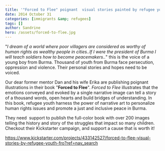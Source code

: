 ```yaml
---
title: '"Forced to Flee" poignant  visual stories painted by refugee youth from Burma.'
date: 2014 October 31
categories: [immigrants &amp; refugees]
tags: []
author: Sandrine
hero: /assets/forced-to-flee.jpg
---
```

"_I dream of a world where poor villagers are considered as worthy of human rights as wealthy people in cities..If I were the president of Burma I will teach soldiers how to become peacemakers.._" this is the voice of a young boy from Burma. Thousand of youth from Burma face persecution, oppression and violence. Their personal stories and hopes need to be voiced.

Our dear former mentor Dan and his wife Erika are publishing poignant illustrations in their book "**Forced to Flee**". _Forced to Flee_ illustrates that the emotions conveyed and evoked by a single narrative image can tell a story of a thousand words, open hearts and build bridges of understanding. In this book, refugee youth harness the power of narrative art to personalize human rights issues and promote a just and inclusive peace in Burma.

They need  support to publish the full-color book with over 200 images telling the history and story of the struggles that impact so many children. Checkout their Kickstarter campaign, and support a cause that is worth it!

https://www.kickstarter.com/projects/433142527/forced-to-flee-visual-stories-by-refugee-youth-fro?ref=nav_search